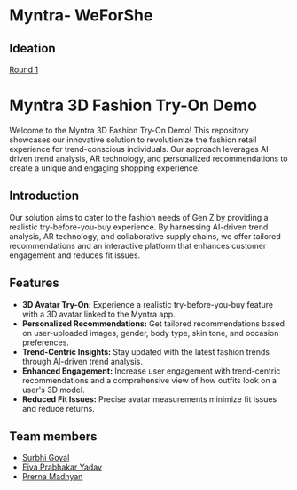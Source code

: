 # Myntra- WeForShe

## Ideation

[Round 1](https://drive.google.com/file/d/1rIqKfsUj6rT75ZFtIAn_RHoFFfkvcHMR/view?usp=sharing)

# Myntra 3D Fashion Try-On Demo
Welcome to the Myntra 3D Fashion Try-On Demo! This repository showcases our innovative solution to revolutionize the fashion retail experience for trend-conscious individuals. Our approach leverages AI-driven trend analysis, AR technology, and personalized recommendations to create a unique and engaging shopping experience.


## Introduction
Our solution aims to cater to the fashion needs of Gen Z by providing a realistic try-before-you-buy experience. By harnessing AI-driven trend analysis, AR technology, and collaborative supply chains, we offer tailored recommendations and an interactive platform that enhances customer engagement and reduces fit issues.

## Features
- **3D Avatar Try-On:** Experience a realistic try-before-you-buy feature with a 3D avatar linked to the Myntra app.
- **Personalized Recommendations:** Get tailored recommendations based on user-uploaded images, gender, body type, skin tone, and occasion preferences.
- **Trend-Centric Insights:** Stay updated with the latest fashion trends through AI-driven trend analysis.
- **Enhanced Engagement:** Increase user engagement with trend-centric recommendations and a comprehensive view of how outfits look on a user's 3D model.
- **Reduced Fit Issues:** Precise avatar measurements minimize fit issues and reduce returns.

## Team members

- [Surbhi Goyal](https://github.com/surbhigoyal2002)
- [Eiva Prabhakar Yadav](https://github.com/eiva078)
- [Prerna Madhyan](https://github.com/prernamadhyan16)

